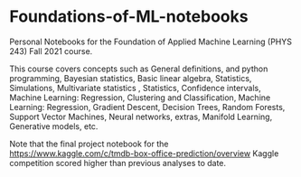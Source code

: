 # Foundations-of-ML-notebooks
Personal Notebooks for the Foundation of Applied Machine Learning (PHYS 243) Fall 2021 course.

This course covers concepts such as General definitions, and python programming, Bayesian statistics, Basic linear algebra, Statistics, Simulations, Multivariate statistics , Statistics, Confidence intervals, Machine Learning: Regression, Clustering and Classification, Machine Learning: Regression, Gradient Descent, Decision Trees, Random Forests, Support Vector Machines, Neural networks, extras, Manifold Learning, Generative models, etc.

Note that the final project notebook for the https://www.kaggle.com/c/tmdb-box-office-prediction/overview Kaggle competition scored higher than previous analyses to date.
